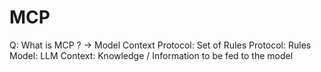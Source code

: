 # MCP

Q: What is MCP ?
-> Model Context Protocol: Set of Rules
Protocol: Rules
Model: LLM
Context: Knowledge / Information to be fed to the model
